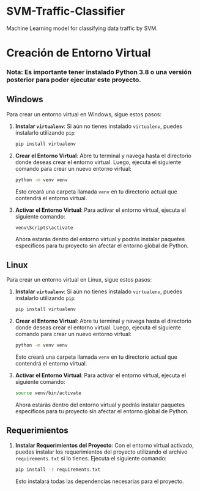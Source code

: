 # SVM-Traffic-Classifier
Machine Learning model for classifying data traffic by SVM.

# Creación de Entorno Virtual

### Nota: Es importante tener instalado Python 3.8 o una versión posterior para poder ejecutar este proyecto.

## Windows

Para crear un entorno virtual en Windows, sigue estos pasos:

1. **Instalar `virtualenv`**: Si aún no tienes instalado `virtualenv`, puedes instalarlo utilizando `pip`:

    ```bash
    pip install virtualenv
    ```

2. **Crear el Entorno Virtual**: Abre tu terminal y navega hasta el directorio donde deseas crear el entorno virtual. Luego, ejecuta el siguiente comando para crear un nuevo entorno virtual:

    ```bash
    python -m venv venv
    ```

    Esto creará una carpeta llamada `venv` en tu directorio actual que contendrá el entorno virtual.

3. **Activar el Entorno Virtual**: Para activar el entorno virtual, ejecuta el siguiente comando:

    ```bash
    venv\Scripts\activate
    ```

    Ahora estarás dentro del entorno virtual y podrás instalar paquetes específicos para tu proyecto sin afectar el entorno global de Python.

## Linux

Para crear un entorno virtual en Linux, sigue estos pasos:

1. **Instalar `virtualenv`**: Si aún no tienes instalado `virtualenv`, puedes instalarlo utilizando `pip`:

    ```bash
    pip install virtualenv
    ```

2. **Crear el Entorno Virtual**: Abre tu terminal y navega hasta el directorio donde deseas crear el entorno virtual. Luego, ejecuta el siguiente comando para crear un nuevo entorno virtual:

    ```bash
    python -m venv venv
    ```

    Esto creará una carpeta llamada `venv` en tu directorio actual que contendrá el entorno virtual.

3. **Activar el Entorno Virtual**: Para activar el entorno virtual, ejecuta el siguiente comando:

    ```bash
    source venv/bin/activate
    ```

    Ahora estarás dentro del entorno virtual y podrás instalar paquetes específicos para tu proyecto sin afectar el entorno global de Python.

## Requerimientos 
1. **Instalar Requerimientos del Proyecto**: Con el entorno virtual activado, puedes instalar los requerimientos del proyecto utilizando el archivo `requirements.txt` si lo tienes. Ejecuta el siguiente comando:

    ```bash
    pip install -r requirements.txt
    ```

    Esto instalará todas las dependencias necesarias para el proyecto.
